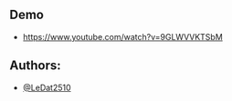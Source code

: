 ## Demo
- https://www.youtube.com/watch?v=9GLWVVKTSbM
## Authors:
- [@LeDat2510](https://github.com/LeDat2510)
